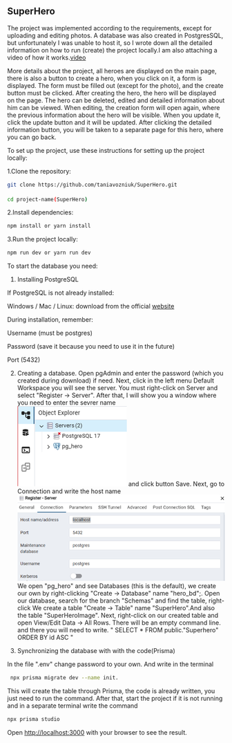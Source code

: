 ## SuperHero

The project was implemented according to the requirements, except for uploading and editing photos. A database was also created in PostgresSQL, but unfortunately I was unable to host it, so I wrote down all the detailed information on how to run (create) the project locally.I am also attaching a video of how it works.[video]()

More details about the project, all heroes are displayed on the main page, there is also a button to create a hero, when you click on it, a form is displayed. The form must be filled out (except for the photo), and the create button must be clicked. After creating the hero, the hero will be displayed on the page. The hero can be deleted, edited and detailed information about him can be viewed.
When editing, the creation form will open again, where the previous information about the hero will be visible. When you update it, click the update button and it will be updated. After clicking the detailed information button, you will be taken to a separate page for this hero, where you can go back.

To set up the project, use these instructions for setting up the project locally:

1.Clone the repository:

```bash
git clone https://github.com/taniavozniuk/SuperHero.git

cd project-name(SuperHero)
```

2.Install dependencies:

```bash
npm install or yarn install
```

3.Run the project locally:

```bash
npm run dev or yarn run dev
```

To start the database you need:

1. Installing PostgreSQL

If PostgreSQL is not already installed:

Windows / Mac / Linux: download from the official [website](https://www.postgresql.org/download/)

During installation, remember:

Username (must be postgres)

Password (save it because you need to use it in the future)

Port (5432)

2. Creating a database.
   Open pgAdmin and enter the password (which you created during download) if need. Next, click in the left menu Default Workspace you will see the server. You must right-click on Server and select "Register -> Server". After that, I will show you a window where you need to enter the sevrer name ![pg_hero]({98C25994-1B20-44A0-A388-642CCE483B89}.png) and click button Save.
   Next, go to Connection and write the host name ![localhost]({5962A80A-7E06-4DA3-986D-9985A6FF4068}.png)
   We open "pg_hero" and see Databases (this is the default), we create our own by right-clicking "Create -> Database" name "hero_bd";.
   Open our database, search for the branch "Schemas" and find the table, right-click We create a table "Create -> Table" name "SuperHero".And also the table "SuperHeroImage". Next, right-click on our created table and open View/Edit Data -> All Rows. There will be an empty command line. and there you will need to write.
   " SELECT \* FROM public."Superhero"
   ORDER BY id ASC "

3. Synchronizing the database with with the code(Prisma)

In the file ".env" change password to your own.
And write in the terminal

```bash
 npx prisma migrate dev --name init.
```

This will create the table through Prisma, the code is already written, you just need to run the command.
After that, start the project if it is not running and in a separate terminal write the command

```bash
npx prisma studio
```

Open [http://localhost:3000](http://localhost:3000) with your browser to see the result.
